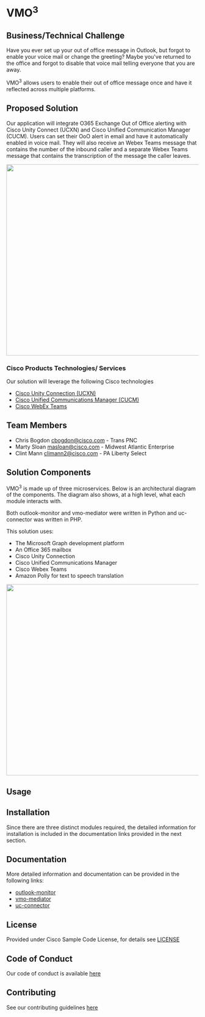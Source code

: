 # VMO<sup>3

## Business/Technical Challenge
Have you ever set up your out of office message in Outlook, but forgot to enable your voice mail or change the greeting? 
Maybe you've returned to the office and forgot to disable that voice mail telling everyone that you are away.

VMO<sup>3</sup> allows users to enable their out of office message once and have it reflected across multiple platforms. 

## Proposed Solution

Our application will integrate O365 Exchange Out of Office alerting with Cisco Unity Connect (UCXN) and 
Cisco Unified Communication Manager (CUCM). Users can set their OoO alert in email and have it automatically enabled in 
voice mail. They will also receive an Webex Teams message that contains the number of the inbound caller and a separate 
Webex Teams message that contains the transcription of the message the caller leaves. 

<img src= "https://github.com/clintmann/vmo3/blob/master/images/vmo3_concept_image.gif" width="800" height="500" />


### Cisco Products Technologies/ Services

Our solution will leverage the following Cisco technologies

* [Cisco Unity Connection (UCXN)](https://www.cisco.com/c/en/us/products/unified-communications/unity-connection/index.html)
* [Cisco Unified Communications Manager (CUCM)](https://www.cisco.com/c/en/us/products/unified-communications/unified-communications-manager-callmanager/index.html)
* [Cisco WebEx Teams](https://www.webex.com/products/teams/index.html)

## Team Members

* Chris Bogdon <cbogdon@cisco.com> - Trans PNC
* Marty Sloan <masloan@cisco.com> - Midwest Atlantic Enterprise
* Clint Mann <climann2@cisco.com> - PA Liberty Select


## Solution Components

VMO<sup>3</sup> is made up of three microservices. Below is an architectural diagram of the components. The diagram also 
shows, at a high level, what each module interacts with. 

Both outlook-monitor and vmo-mediator were written in Python and uc-connector was written in PHP. 

This solution uses:
 - The Microsoft Graph development platform
 - An Office 365 mailbox
 - Cisco Unity Connection
 - Cisco Unified Communications Manager
 - Cisco Webex Teams
 - Amazon Polly for text to speech translation
 
 <img src= "https://github.com/clintmann/vmo3/blob/master/images/vmo3_architecture.gif" width="800" height="500" />


<!-- This does not need to be completed during the initial submission phase  

Provide a brief overview of the components involved with this project. e.g Python /  -->


## Usage

<!-- This does not need to be completed during the initial submission phase  

Provide a brief overview of how to use the solution  -->



## Installation

Since there are three distinct modules required, the detailed information for installation is included in the 
documentation links provided in the next section.


## Documentation

More detailed information and documentation can be provided in the following links:

* [outlook-monitor](outlook-monitor/README.md)
* [vmo-mediator](vmo-mediator/README.md)
* [uc-connector](https://github.com/sloan58/vmo3-uc/blob/master/README.md)


## License

Provided under Cisco Sample Code License, for details see [LICENSE](./LICENSE.md)

## Code of Conduct

Our code of conduct is available [here](./CODE_OF_CONDUCT.md)

## Contributing

See our contributing guidelines [here](./CONTRIBUTING.md)
